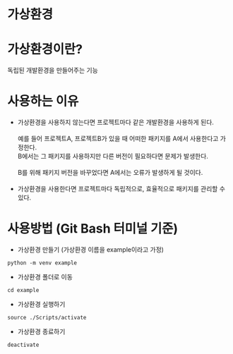 # 가상환경

# 가상환경이란?
독립된 개발환경을 만들어주는 기능 

# 사용하는 이유
* 가상환경을 사용하지 않는다면 프로젝트마다 같은 개발환경을 사용하게 된다.<br><br>
  예를 들어 프로젝트A, 프로젝트B가 있을 때 어떠한 패키지를 A에서 사용한다고 가정한다.<br>
  B에서는 그 패키지를 사용하지만 다른 버전이 필요하다면 문제가 발생한다.<br><br>
  B를 위해 패키지 버전을 바꾸었다면 A에서는 오류가 발생하게 될 것이다.<br><br>
* 가상환경을 사용한다면 프로젝트마다 독립적으로, 효율적으로 패키지를 관리할 수 있다.

# 사용방법 (Git Bash 터미널 기준)
* 가상환경 만들기 (가상환경 이름을 example이라고 가정)
```
python -m venv example
```
* 가상환경 폴더로 이동
```
cd example
```
* 가상환경 실행하기
```
source ./Scripts/activate
```
* 가상환경 종료하기
```
deactivate
```
